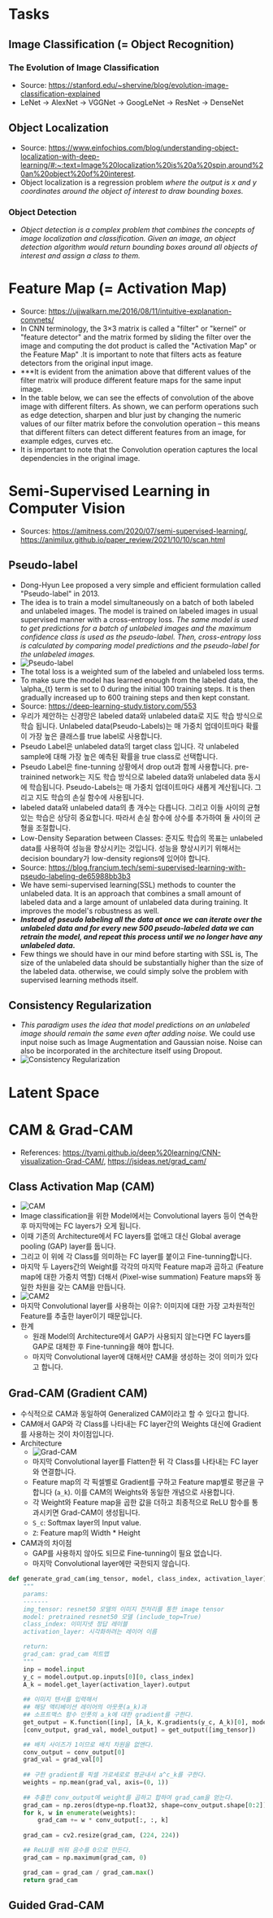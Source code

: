 # Tasks
## Image Classification (= Object Recognition)
### The Evolution of Image Classification
- Source: https://stanford.edu/~shervine/blog/evolution-image-classification-explained
- LeNet -> AlexNet -> VGGNet -> GoogLeNet -> ResNet -> DenseNet
## Object Localization
- Source: https://www.einfochips.com/blog/understanding-object-localization-with-deep-learning/#:~:text=Image%20localization%20is%20a%20spin,around%20an%20object%20of%20interest.
- Object localization is a regression problem *where the output is x and y coordinates around the object of interest to draw bounding boxes.*
### Object Detection
- *Object detection is a complex problem that combines the concepts of image localization and classification. Given an image, an object detection algorithm would return bounding boxes around all objects of interest and assign a class to them.*

# Feature Map (= Activation Map)
- Source: https://ujjwalkarn.me/2016/08/11/intuitive-explanation-convnets/
- In CNN terminology, the 3×3 matrix is called a "filter" or "kernel" or "feature detector" and the matrix formed by sliding the filter over the image and computing the dot product is called the "Activation Map" or the 
Feature Map" .It is important to note that filters acts as feature detectors from the original input image.
- ***It is evident from the animation above that different values of the filter matrix will produce different feature maps for the same input image.
- In the table below, we can see the effects of convolution of the above image with different filters. As shown, we can perform operations such as edge detection, sharpen and blur just by changing the numeric values of our filter matrix before the convolution operation – this means that different filters can detect different features from an image, for example edges, curves etc.
- It is important to note that the Convolution operation captures the local dependencies in the original image.

# Semi-Supervised Learning in Computer Vision
- Sources: https://amitness.com/2020/07/semi-supervised-learning/, https://animilux.github.io/paper_review/2021/10/10/scan.html
## Pseudo-label
- Dong-Hyun Lee proposed a very simple and efficient formulation called "Pseudo-label" in 2013.
- The idea is to train a model simultaneously on a batch of both labeled and unlabeled images. The model is trained on labeled images in usual supervised manner with a cross-entropy loss. *The same model is used to get predictions for a batch of unlabeled images and the maximum confidence class is used as the pseudo-label. Then, cross-entropy loss is calculated by comparing model predictions and the pseudo-label for the unlabeled images.*
- ![Pseudo-label](https://amitness.com/images/ssl-pseudo-label.png)
- The total loss is a weighted sum of the labeled and unlabeled loss terms.
- To make sure the model has learned enough from the labeled data, the \alpha_{t} term is set to 0 during the initial 100 training steps. It is then gradually increased up to 600 training steps and then kept constant.
- Source: https://deep-learning-study.tistory.com/553
- 우리가 제안하는 신경망은 labeled data와 unlabeled data로 지도 학습 방식으로 학습 됩니다. Unlabeled data(Pseudo-Labels)는 매 가중치 업데이트마다 확률이 가장 높은 클래스를 true label로 사용합니다.
- Pseudo Label은 unlabeled data의 target class 입니다. 각 unlabeled sample에 대해 가장 높은 예측된 확률을 true class로 선택합니다.
- Pseudo Label은 fine-tunning 상황에서 drop out과 함께 사용합니다. pre-trainined network는 지도 학습 방식으로 labeled data와 unlabeled data 동시에 학습됩니다. Pseudo-Labels는 매 가중치 업데이트마다 새롭게 계산됩니다. 그리고 지도 학습의 손실 함수에 사용됩니다.
- labeled data와 unlabeled data의 총 개수는 다릅니다. 그리고 이들 사이의 균형 있는 학습은 상당히 중요합니다. 따라서 손실 함수에 상수를 추가하여 둘 사이의 균형을 조절합니다.
- Low-Density Separation between Classes: 준지도 학습의 목표는 unlabeled data를 사용하여 성능을 향상시키는 것입니다. 성능을 향상시키기 위해서는 decision boundary가 low-density regions에 있어야 합니다.
- Source: https://blog.francium.tech/semi-supervised-learning-with-pseudo-labeling-de65988bb3b3
- We have semi-supervised learning(SSL) methods to counter the unlabeled data. It is an approach that combines a small amount of labeled data and a large amount of unlabeled data during training. It improves the model's robustness as well.
- ***Instead of pseudo labeling all the data at once we can iterate over the unlabeled data and for every new 500 pseudo-labeled data we can retrain the model, and repeat this process until we no longer have any unlabeled data.***
- Few things we should have in our mind before starting with SSL is, The size of the unlabeled data should be substantially higher than the size of the labeled data. otherwise, we could simply solve the problem with supervised learning methods itself.
## Consistency Regularization
- *This paradigm uses the idea that model predictions on an unlabeled image should remain the same even after adding noise.* We could use input noise such as Image Augmentation and Gaussian noise. Noise can also be incorporated in the architecture itself using Dropout.
- ![Consistency Regularization](https://amitness.com/images/fixmatch-unlabeled-augment-concept.png)

# Latent Space

# CAM & Grad-CAM
- References: https://tyami.github.io/deep%20learning/CNN-visualization-Grad-CAM/, https://jsideas.net/grad_cam/
## Class Activation Map (CAM)
- ![CAM](https://tyami.github.io/assets/images/post/DL/2020-10-27-CNN-visualization-Grad-CAM/2020-10-27-cnn-visualization-grad-cam-3-cam-gap.png)
- Image classification을 위한 Model에서는 Convolutional layers 등이 연속한 후 마지막에는 FC layers가 오게 됩니다.
- 이때 기존의 Architecture에서 FC layers를 없애고 대신 Global average pooling (GAP) layer를 둡니다.
- 그리고 이 위에 각 Class를 의미하는 FC layer를 붙이고 Fine-tunning합니다.
- 마지막 두 Layers간의 Weight를 각각의 마지막 Feature map과 곱하고 (Feature map에 대한 가중치 역할) 더해서 (Pixel-wise summation) Feature maps와 동일한 차원을 갖는 CAM을 만듭니다.
- ![CAM2](https://tyami.github.io/assets/images/post/DL/2020-10-27-CNN-visualization-Grad-CAM/2020-10-27-cnn-visualization-grad-cam-9-cam-1.png)
- 마지막 Convolutional layer를 사용하는 이유?: 이미지에 대한 가장 고차원적인 Feature를 추출한 layer이기 때문입니다.
- 한계
  - 원래 Model의 Architecture에서 GAP가 사용되지 않는다면 FC layers를 GAP로 대체한 후 Fine-tunning을 해야 합니다.
  - 마지막 Convolutional layer에 대해서만 CAM을 생성하는 것이 의미가 있다고 합니다.
## Grad-CAM (Gradient CAM)
- 수식적으로 CAM과 동일하여 Generalized CAM이라고 할 수 있다고 합니다.
- CAM애서 GAP와 각 Class를 나타내는 FC layer간의 Weights 대신에 Gradient를 사용하는 것이 차이점입니다.
- Architecture
  - ![Grad-CAM](https://tyami.github.io/assets/images/post/DL/2020-10-27-CNN-visualization-Grad-CAM/2020-10-27-cnn-visualization-grad-cam-19-grad-cam-1.png)
  - 마지막 Convolutional layer를 Flatten한 뒤 각 Class를 나타내는 FC layer와 연결합니다.
  - Feature map의 각 픽셀별로 Gradient를 구하고 Feature map별로 평균을 구합니다 (`a_k`). 이를 CAM의 Weights와 동일한 개념으로 사용합니다.
  - 각 Weight와 Feature map을 곱한 값을 더하고 최종적으로 ReLU 함수를 통과시키면 Grad-CAM이 생성됩니다.
  - `S_c`: Softmax layer의 Input value.
  - `Z`: Feature map의 Width * Height
- CAM과의 차이점
  - GAP를 사용하지 않아도 되므로 Fine-tunning이 필요 없습니다.
  - 마지막 Convolutional layer에만 국한되지 않습니다.
```python
def generate_grad_cam(img_tensor, model, class_index, activation_layer):
    """
    params:
    -------
    img_tensor: resnet50 모델의 이미지 전처리를 통한 image tensor
    model: pretrained resnet50 모델 (include_top=True)
    class_index: 이미지넷 정답 레이블
    activation_layer: 시각화하려는 레이어 이름

    return:
    grad_cam: grad_cam 히트맵
    """
    inp = model.input
    y_c = model.output.op.inputs[0][0, class_index]
    A_k = model.get_layer(activation_layer).output
    
    ## 이미지 텐서를 입력해서
    ## 해당 액티베이션 레이어의 아웃풋(a_k)과
    ## 소프트맥스 함수 인풋의 a_k에 대한 gradient를 구한다.
    get_output = K.function([inp], [A_k, K.gradients(y_c, A_k)[0], model.output])
    [conv_output, grad_val, model_output] = get_output([img_tensor])

    ## 배치 사이즈가 1이므로 배치 차원을 없앤다.
    conv_output = conv_output[0]
    grad_val = grad_val[0]
    
    ## 구한 gradient를 픽셀 가로세로로 평균내서 a^c_k를 구한다.
    weights = np.mean(grad_val, axis=(0, 1))
    
    ## 추출한 conv_output에 weight를 곱하고 합하여 grad_cam을 얻는다.
    grad_cam = np.zeros(dtype=np.float32, shape=conv_output.shape[0:2])
    for k, w in enumerate(weights):
        grad_cam += w * conv_output[:, :, k]
    
    grad_cam = cv2.resize(grad_cam, (224, 224))

    ## ReLU를 씌워 음수를 0으로 만든다.
    grad_cam = np.maximum(grad_cam, 0)

    grad_cam = grad_cam / grad_cam.max()
    return grad_cam
```
## Guided Grad-CAM